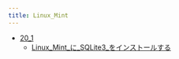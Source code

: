 ```yaml
---
title: Linux_Mint
---
```



- [20_1](/n/PGM/Linux_Mint/20_1/index.md)
    - [Linux_Mint_に_SQLite3_をインストールする](/d/2022/04/29/Linux_Mint_に_SQLite3_をインストールする.md)




